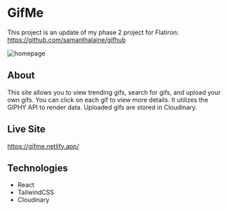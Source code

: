 # GifMe

This project is an update of my phase 2 project for Flatiron: https://github.com/samanthalaine/gifhub

![homepage](https://media.discordapp.net/attachments/887887430475186176/909159841954660352/unknown.png?width=1851&height=863)

## About

This site allows you to view trending gifs, search for gifs, and upload your own gifs. You can click on each gif to view more details. It utilizes the GIPHY API to render data. Uploaded gifs are stored in Cloudinary. 

## Live Site
https://gifme.netlify.app/

## Technologies
- React
- TailwindCSS
- Cloudinary

